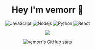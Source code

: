 <div align="center">

# Hey I'm vemorr 👋
![JavaScript](https://img.shields.io/badge/-JavaScript-black?style=flat-square&logo=javascript)
![Nodejs](https://img.shields.io/badge/-Nodejs-black?style=flat-square&logo=Node.js)
![Python](https://img.shields.io/badge/-Python-black?style=flat-square&logo=Python)
![React](https://img.shields.io/badge/-React-black?style=flat-square&logo=react)

<img src="https://discord.c99.nl/widget/theme-3/1333575310926413885.png"></img>

![vemorr's GitHub stats](https://github-readme-stats-git-masterrstaa-rickstaa.vercel.app/api?username=vemorr&count_private=true&show_icons=true&include_all_commits=true&theme=dark)

</div>
